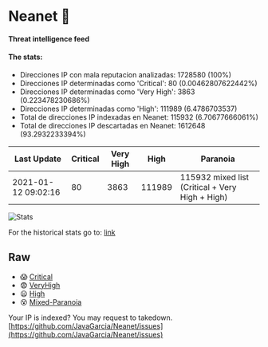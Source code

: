 # Neanet :hocho:
#### Threat intelligence feed
#### The stats:

- Direcciones IP con mala reputacion analizadas: 1728580 (100%)
- Direcciones IP determinadas como 'Critical':  80 (0.00462807622442%)
- Direcciones IP determinadas como 'Very High':  3863 (0.223478230686%)
- Direcciones IP determinadas como 'High':  111989 (6.4786703537)
- Total de direcciones IP indexadas en Neanet:  115932 (6.70677666061%)
- Total de direcciones IP descartadas en Neanet:  1612648 (93.2932233394%)

| Last Update | Critical | Very High | High | Paranoia |
| --- | --- | --- | --- | --- |
| 2021-01-12 09:02:16 | 80 | 3863 | 111989 | 115932 mixed list (Critical + Very High + High)|

![Stats](https://docs.google.com/spreadsheets/d/e/2PACX-1vSnaNMIXVabIpDJjufMlzH7poXnshF3mgd8Is1g9ytUEzVsP5my4Trn8f-xkoLLQ38xpL3HtmUexLo6/pubchart?oid=501124687&format=image)

For the historical stats go to: [link](/stats.csv)
## Raw
- :scream: [Critical](https://raw.githubusercontent.com/JavaGarcia/Neanet/master/blacklists/neanet_critical.txt)
- :fearful: [VeryHigh](https://raw.githubusercontent.com/JavaGarcia/Neanet/master/blacklists/neanet_veryHigh.txtt)
- :frowning: [High](https://raw.githubusercontent.com/JavaGarcia/Neanet/master/blacklists/neanet_high.txt)
- :dizzy_face: [Mixed-Paranoia](https://raw.githubusercontent.com/JavaGarcia/Neanet/master/blacklists/neanet_all.txt)


Your IP is indexed? You may request to takedown. [https://github.com/JavaGarcia/Neanet/issues](https://github.com/JavaGarcia/Neanet/issues)















































































































































































































































































































































































































































































































































































































































































































































































































































































































































































































































































































































































































































































































































































































































































































































































































































































































































































































































































































































































































































































































































































































































































































































































































































































































































































































































































































































































































































































































































































































































































































































































































































































































































































































































































































































































